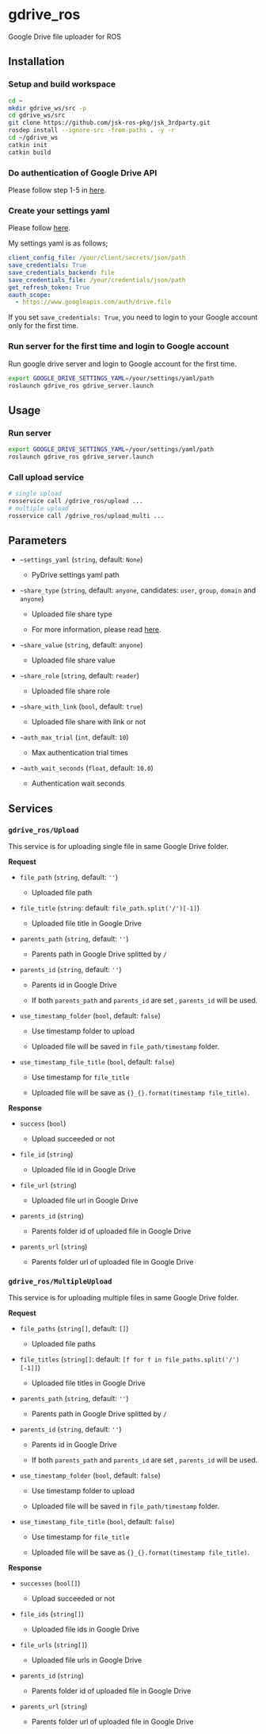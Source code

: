 # gdrive_ros

Google Drive file uploader for ROS

## Installation

### Setup and build workspace 

```bash
cd ~
mkdir gdrive_ws/src -p
cd gdrive_ws/src
git clone https://github.com/jsk-ros-pkg/jsk_3rdparty.git
rosdep install --ignore-src -from-paths . -y -r
cd ~/gdrive_ws
catkin init
catkin build
```

### Do authentication of Google Drive API

Please follow step 1-5 in [here](https://pythonhosted.org/PyDrive/quickstart.html#quickstart).

### Create your settings yaml

Please follow [here](https://pythonhosted.org/PyDrive/oauth.html#automatic-and-custom-authentication-with-settings-yaml).

My settings yaml is as follows;

```yaml
client_config_file: /your/client/secrets/json/path
save_credentials: True
save_credentials_backend: file
save_credentials_file: /your/credentials/json/path
get_refresh_token: True
oauth_scope:
  - https://www.googleapis.com/auth/drive.file
```

If you set `save_credentials: True`, you need to login to your Google account only for the first time.

### Run server for the first time and login to Google account

Run google drive server and login to Google account for the first time.

```bash
export GOOGLE_DRIVE_SETTINGS_YAML=/your/settings/yaml/path
roslaunch gdrive_ros gdrive_server.launch
```


## Usage

### Run server
```bash
export GOOGLE_DRIVE_SETTINGS_YAML=/your/settings/yaml/path
roslaunch gdrive_ros gdrive_server.launch
```

### Call upload service

```bash
# single upload
rosservice call /gdrive_ros/upload ...
# multiple upload
rosservice call /gdrive_ros/upload_multi ...
```

## Parameters

- `~settings_yaml` (`string`, default: `None`)

  - PyDrive settings yaml path

- `~share_type` (`string`, default: `anyone`, candidates: `user`, `group`, `domain` and `anyone`)

  - Uploaded file share type

  - For more information, please read [here](https://developers.google.com/drive/api/v3/reference/permissions#type).

- `~share_value` (`string`, default: `anyone`)

  - Uploaded file share value
  
- `~share_role` (`string`, default: `reader`)

  - Uploaded file share role

- `~share_with_link` (`bool`, default: `true`)

  - Uploaded file share with link or not 

- `~auth_max_trial` (`int`, default: `10`)

  - Max authentication trial times

- `~auth_wait_seconds` (`float`, default: `10.0`)

  - Authentication wait seconds

## Services

### `gdrive_ros/Upload`

This service is for uploading single file in same Google Drive folder.

**Request**

- `file_path` (`string`, default: `''`)

  - Uploaded file path

- `file_title` (`string`: default: `file_path.split('/')[-1]`)

  - Uploaded file title in Google Drive


- `parents_path` (`string`, default: `''`)

  - Parents path in Google Drive splitted by `/`


- `parents_id` (`string`, default: `''`)

  - Parents id in Google Drive

  - If both `parents_path` and `parents_id` are set , `parents_id` will be used.

- `use_timestamp_folder` (`bool`, default: `false`)

  - Use timestamp folder to upload

  - Uploaded file will be saved in `file_path/timestamp` folder.

- `use_timestamp_file_title` (`bool`, default: `false`)

  - Use timestamp for `file_title`

  - Uploaded file will be save as `{}_{}.format(timestamp file_title)`. 


**Response**

- `success` (`bool`)

  - Upload succeeded or not

- `file_id` (`string`)

  - Uploaded file id in Google Drive

- `file_url` (`string`)

  - Uploaded file url in Google Drive

- `parents_id` (`string`)

  - Parents folder id of uploaded file in Google Drive

- `parents_url` (`string`)

  - Parents folder url of uploaded file in Google Drive

### `gdrive_ros/MultipleUpload`

This service is for uploading multiple files in same Google Drive folder.

**Request**

- `file_paths` (`string[]`, default: `[]`)

  - Uploaded file paths

- `file_titles` (`string[]`: default: `[f for f in file_paths.split('/')[-1]]`)

  - Uploaded file titles in Google Drive


- `parents_path` (`string`, default: `''`)

  - Parents path in Google Drive splitted by `/`


- `parents_id` (`string`, default: `''`)

  - Parents id in Google Drive

  - If both `parents_path` and `parents_id` are set , `parents_id` will be used.

- `use_timestamp_folder` (`bool`, default: `false`)

  - Use timestamp folder to upload

  - Uploaded file will be saved in `file_path/timestamp` folder.

- `use_timestamp_file_title` (`bool`, default: `false`)

  - Use timestamp for `file_title`

  - Uploaded file will be save as `{}_{}.format(timestamp file_title)`. 


**Response**

- `successes` (`bool[]`)

  - Upload succeeded or not

- `file_ids` (`string[]`)

  - Uploaded file ids in Google Drive

- `file_urls` (`string[]`)

  - Uploaded file urls in Google Drive

- `parents_id` (`string`)

  - Parents folder id of uploaded file in Google Drive

- `parents_url` (`string`)

  - Parents folder url of uploaded file in Google Drive
